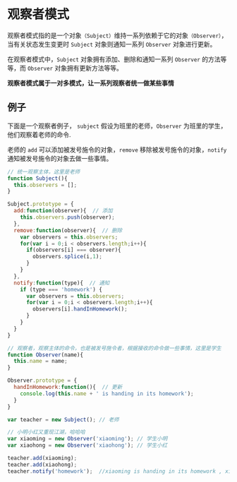 # 观察者模式

观察者模式指的是一个对象`（Subject）`维持一系列依赖于它的对象`（Observer）`，当有关状态发生变更时 `Subject` 对象则通知一系列 `Observer` 对象进行更新。

在观察者模式中，`Subject` 对象拥有添加、删除和通知一系列 `Observer` 的方法等等，而 `Observer` 对象拥有更新方法等等。

**观察者模式属于一对多模式，让一系列观察者统一做某些事情**

## 例子

下面是一个观察者例子， `subject` 假设为班里的老师，`Observer` 为班里的学生，他们观察着老师的命令.

老师的 `add` 可以添加被发号施令的对象，`remove` 移除被发号施令的对象，`notify` 通知被发号施令的对象去做一些事情。


```js
// 统一观察主体，这里是老师
function Subject(){
  this.observers = [];
}

Subject.prototype = {
  add:function(observer){  // 添加
    this.observers.push(observer);
  },
  remove:function(observer){  // 删除
    var observers = this.observers;
    for(var i = 0;i < observers.length;i++){
      if(observers[i] === observer){
        observers.splice(i,1);
      }
    }
  },
  notify:function(type){  // 通知
    if (type === 'homework') {
      var observers = this.observers;
      for(var i = 0;i < observers.length;i++){
        observers[i].handInHomework();
      }
    }
  }
}

// 观察者，观察主体的命令，也是被发号施令者，根据接收的命令做一些事情，这里是学生
function Observer(name){
  this.name = name;
}

Observer.prototype = {
  handInHomework:function(){  // 更新
    console.log(this.name + ' is handing in its homework');
  }
}

var teacher = new Subject(); // 老师

// 小明小红又重现江湖，哈哈哈
var xiaoming = new Observer('xiaoming'); // 学生小明
var xiaohong = new Observer('xiaohong'); // 学生小红

teacher.add(xiaoming);
teacher.add(xiaohong);
teacher.notify('homework');  //xiaoming is handing in its homework , xiaohong is handing in its homework
```
